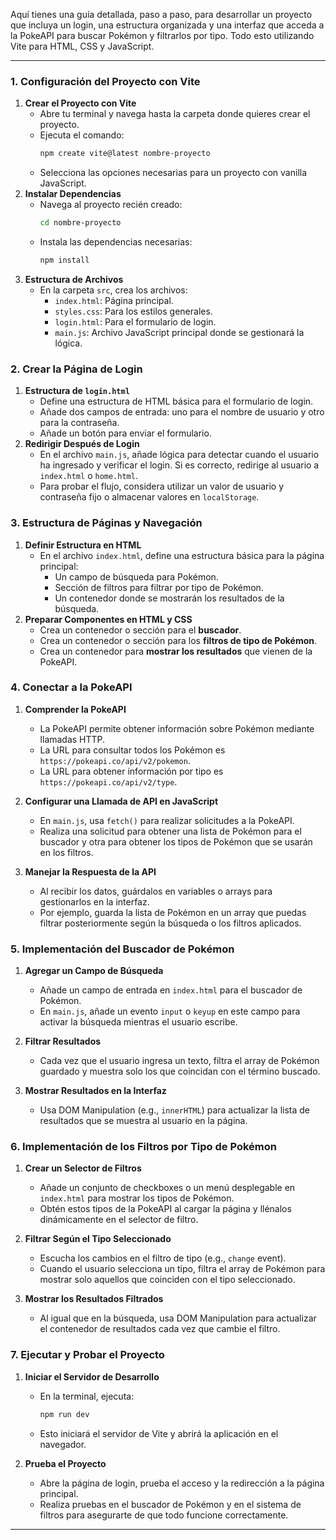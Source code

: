 Aquí tienes una guía detallada, paso a paso, para desarrollar un proyecto que incluya un login, una estructura organizada y una interfaz que acceda a la PokeAPI para buscar Pokémon y filtrarlos por tipo. Todo esto utilizando Vite para HTML, CSS y JavaScript.

---

### 1. Configuración del Proyecto con Vite

1. **Crear el Proyecto con Vite**
   - Abre tu terminal y navega hasta la carpeta donde quieres crear el proyecto.
   - Ejecuta el comando:
     ```bash
     npm create vite@latest nombre-proyecto
     ```
   - Selecciona las opciones necesarias para un proyecto con vanilla JavaScript.
2. **Instalar Dependencias**
   - Navega al proyecto recién creado:
     ```bash
     cd nombre-proyecto
     ```
   - Instala las dependencias necesarias:
     ```bash
     npm install
     ```
3. **Estructura de Archivos**
   - En la carpeta `src`, crea los archivos:
     - `index.html`: Página principal.
     - `styles.css`: Para los estilos generales.
     - `login.html`: Para el formulario de login.
     - `main.js`: Archivo JavaScript principal donde se gestionará la lógica.

### 2. Crear la Página de Login

1. **Estructura de `login.html`**
   - Define una estructura de HTML básica para el formulario de login.
   - Añade dos campos de entrada: uno para el nombre de usuario y otro para la contraseña.
   - Añade un botón para enviar el formulario.
2. **Redirigir Después de Login**
   - En el archivo `main.js`, añade lógica para detectar cuando el usuario ha ingresado y verificar el login. Si es correcto, redirige al usuario a `index.html` o `home.html`.
   - Para probar el flujo, considera utilizar un valor de usuario y contraseña fijo o almacenar valores en `localStorage`.

### 3. Estructura de Páginas y Navegación

1. **Definir Estructura en HTML**
   - En el archivo `index.html`, define una estructura básica para la página principal:
     - Un campo de búsqueda para Pokémon.
     - Sección de filtros para filtrar por tipo de Pokémon.
     - Un contenedor donde se mostrarán los resultados de la búsqueda.
2. **Preparar Componentes en HTML y CSS**
   - Crea un contenedor o sección para el **buscador**.
   - Crea un contenedor o sección para los **filtros de tipo de Pokémon**.
   - Crea un contenedor para **mostrar los resultados** que vienen de la PokeAPI.

### 4. Conectar a la PokeAPI

1. **Comprender la PokeAPI**

   - La PokeAPI permite obtener información sobre Pokémon mediante llamadas HTTP.
   - La URL para consultar todos los Pokémon es `https://pokeapi.co/api/v2/pokemon`.
   - La URL para obtener información por tipo es `https://pokeapi.co/api/v2/type`.

2. **Configurar una Llamada de API en JavaScript**

   - En `main.js`, usa `fetch()` para realizar solicitudes a la PokeAPI.
   - Realiza una solicitud para obtener una lista de Pokémon para el buscador y otra para obtener los tipos de Pokémon que se usarán en los filtros.

3. **Manejar la Respuesta de la API**
   - Al recibir los datos, guárdalos en variables o arrays para gestionarlos en la interfaz.
   - Por ejemplo, guarda la lista de Pokémon en un array que puedas filtrar posteriormente según la búsqueda o los filtros aplicados.

### 5. Implementación del Buscador de Pokémon

1. **Agregar un Campo de Búsqueda**

   - Añade un campo de entrada en `index.html` para el buscador de Pokémon.
   - En `main.js`, añade un evento `input` o `keyup` en este campo para activar la búsqueda mientras el usuario escribe.

2. **Filtrar Resultados**
   - Cada vez que el usuario ingresa un texto, filtra el array de Pokémon guardado y muestra solo los que coincidan con el término buscado.
3. **Mostrar Resultados en la Interfaz**
   - Usa DOM Manipulation (e.g., `innerHTML`) para actualizar la lista de resultados que se muestra al usuario en la página.

### 6. Implementación de los Filtros por Tipo de Pokémon

1. **Crear un Selector de Filtros**
   - Añade un conjunto de checkboxes o un menú desplegable en `index.html` para mostrar los tipos de Pokémon.
   - Obtén estos tipos de la PokeAPI al cargar la página y llénalos dinámicamente en el selector de filtro.
2. **Filtrar Según el Tipo Seleccionado**

   - Escucha los cambios en el filtro de tipo (e.g., `change` event).
   - Cuando el usuario selecciona un tipo, filtra el array de Pokémon para mostrar solo aquellos que coinciden con el tipo seleccionado.

3. **Mostrar los Resultados Filtrados**
   - Al igual que en la búsqueda, usa DOM Manipulation para actualizar el contenedor de resultados cada vez que cambie el filtro.

### 7. Ejecutar y Probar el Proyecto

1. **Iniciar el Servidor de Desarrollo**

   - En la terminal, ejecuta:
     ```bash
     npm run dev
     ```
   - Esto iniciará el servidor de Vite y abrirá la aplicación en el navegador.

2. **Prueba el Proyecto**
   - Abre la página de login, prueba el acceso y la redirección a la página principal.
   - Realiza pruebas en el buscador de Pokémon y en el sistema de filtros para asegurarte de que todo funcione correctamente.

---
